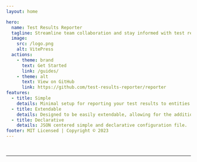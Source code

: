 ```yaml
---
layout: home

hero:
  name: Test Results Reporter
  tagline: Streamline team collaboration and stay informed with test results delivered to Microsoft Teams, Slack, Google Chat and many more...
  image:
    src: /logo.png
    alt: VitePress
  actions:
    - theme: brand
      text: Get Started
      link: /guides/
    - theme: alt
      text: View on GitHub
      link: https://github.com/test-results-reporter/reporter
features:
  - title: Simple
    details: Minimal setup for reporting your test results to entities like Slack or Teams from different test frameworks.
  - title: Extendable
    details: Designed to be easily extendable, allowing for the addition of custom targets and extensions.
  - title: Declarative
    details: JSON centered simple and declarative configuration file.
footer: MIT Licensed | Copyright © 2023
---
```


<script setup>
import { VPTeamMembers } from 'vitepress/theme'

const members = [
  {
    avatar: 'https://github.com/ASaiAnudeep.png',
    name: 'Anudeep',
    title: 'Core Team',
    sponsor: 'https://github.com/sponsors/ASaiAnudeep',
    links: [
      { icon: 'github', link: 'https://github.com/ASaiAnudeep' },
      { icon: 'linkedin', link: 'https://in.linkedin.com/in/sai-anudeep-adimulapu' }
    ]
  },
  {
    avatar: 'https://github.com/leelaprasadv.png',
    name: 'Leela Prasad',
    title: 'Core Team',
    links: [
      { icon: 'github', link: 'https://github.com/leelaprasadv' },
      { icon: 'linkedin', link: 'https://in.linkedin.com/in/leelaprasadvadla' }
    ]
  },
]
</script>

<br>
<hr>
<br>
<VPTeamMembers size="small" :members="members" />
